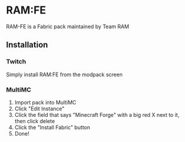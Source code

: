 # RAM:FE

RAM-FE is a Fabric pack maintained by Team RAM


## Installation

### Twitch

Simply install RAM:FE from the modpack screen

### MultiMC

1. Import pack into MultiMC
2. Click "Edit Instance"
3. Click the field that says "Minecraft Forge" with a big red X next to it, then click delete
4. Click the "Install Fabric" button
5. Done!
